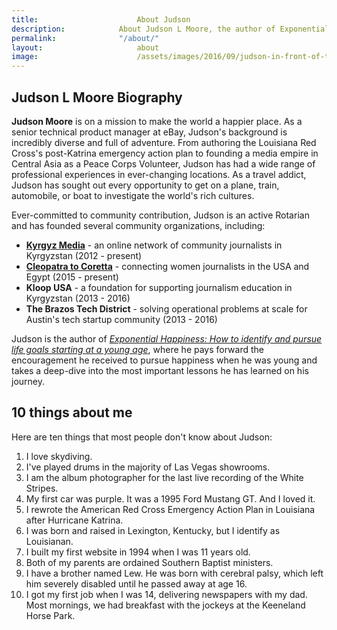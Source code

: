 ```yaml
---
title:						About Judson
description:			About Judson L Moore, the author of Exponential Happiness, travel addict, Rotarian, and product management professional.
permalink:				"/about/"
layout:						about
image:						/assets/images/2016/09/judson-in-front-of-the-pyramids-in-giza-egypt.jpg
---
```



## Judson L Moore Biography

**Judson Moore** is on a mission to make the world a happier place. As a senior technical product manager at eBay, Judson's background is incredibly diverse and full of adventure. From authoring the Louisiana Red Cross's post-Katrina emergency action plan to founding a media empire in Central Asia as a Peace Corps Volunteer, Judson has had a wide range of professional experiences in ever-changing locations. As a travel addict, Judson has sought out every opportunity to get on a plane, train, automobile, or boat to investigate the world's rich cultures. 

Ever-committed to community contribution, Judson is an active Rotarian and has founded several community organizations, including: 
- **[Kyrgyz Media](http://kyrgyzmedia.kg/)** - an online network of community journalists in Kyrgyzstan (2012 - present)
- **[Cleopatra to Coretta](https://www.cleopatratocoretta.org/)** - connecting women journalists in the USA and Egypt (2015 - present)
- **Kloop USA** - a foundation for supporting journalism education in Kyrgyzstan (2013 - 2016)
- **The Brazos Tech District** - solving operational problems at scale for Austin's tech startup community (2013 - 2016)

Judson is the author of [*Exponential Happiness: How to identify and pursue life goals starting at a young age*](/book/), where he pays forward the encouragement he received to pursue happiness when he was young and takes a deep-dive into the most important lessons he has learned on his journey.

## 10 things about me 

Here are ten things that most people don't know about Judson:

1. I love skydiving.
2. I've played drums in the majority of Las Vegas showrooms.
3. I am the album photographer for the last live recording of the White Stripes.
4. My first car was purple. It was a 1995 Ford Mustang GT. And I loved it.
5. I rewrote the American Red Cross Emergency Action Plan in Louisiana after Hurricane Katrina.
6. I was born and raised in Lexington, Kentucky, but I identify as Louisianan.
7. I built my first website in 1994 when I was 11 years old.
8. Both of my parents are ordained Southern Baptist ministers.
9. I have a brother named Lew. He was born with cerebral palsy, which left him severely disabled until he passed away at age 16.
10. I got my first job when I was 14, delivering newspapers with my dad. Most mornings, we had breakfast with the jockeys at the Keeneland Horse Park.
